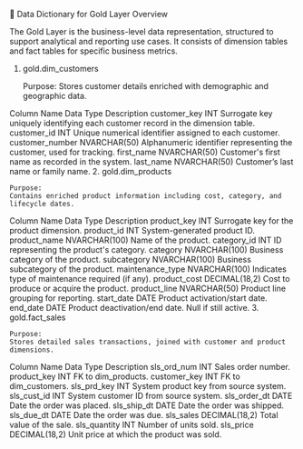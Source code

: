 📘 Data Dictionary for Gold Layer
Overview

The Gold Layer is the business-level data representation, structured to support analytical and reporting use cases. It consists of dimension tables and fact tables for specific business metrics.
1. gold.dim_customers

    Purpose:
    Stores customer details enriched with demographic and geographic data.

Column Name	Data Type	Description
customer_key	INT	Surrogate key uniquely identifying each customer record in the dimension table.
customer_id	INT	Unique numerical identifier assigned to each customer.
customer_number	NVARCHAR(50)	Alphanumeric identifier representing the customer, used for tracking.
first_name	NVARCHAR(50)	Customer's first name as recorded in the system.
last_name	NVARCHAR(50)	Customer’s last name or family name.
2. gold.dim_products

    Purpose:
    Contains enriched product information including cost, category, and lifecycle dates.

Column Name	Data Type	Description
product_key	INT	Surrogate key for the product dimension.
product_id	INT	System-generated product ID.
product_name	NVARCHAR(100)	Name of the product.
category_id	INT	ID representing the product's category.
category	NVARCHAR(100)	Business category of the product.
subcategory	NVARCHAR(100)	Business subcategory of the product.
maintenance_type	NVARCHAR(100)	Indicates type of maintenance required (if any).
product_cost	DECIMAL(18,2)	Cost to produce or acquire the product.
product_line	NVARCHAR(50)	Product line grouping for reporting.
start_date	DATE	Product activation/start date.
end_date	DATE	Product deactivation/end date. Null if still active.
3. gold.fact_sales

    Purpose:
    Stores detailed sales transactions, joined with customer and product dimensions.

Column Name	Data Type	Description
sls_ord_num	INT	Sales order number.
product_key	INT	FK to dim_products.
customer_key	INT	FK to dim_customers.
sls_prd_key	INT	System product key from source system.
sls_cust_id	INT	System customer ID from source system.
sls_order_dt	DATE	Date the order was placed.
sls_ship_dt	DATE	Date the order was shipped.
sls_due_dt	DATE	Date the order was due.
sls_sales	DECIMAL(18,2)	Total value of the sale.
sls_quantity	INT	Number of units sold.
sls_price	DECIMAL(18,2)	Unit price at which the product was sold.
